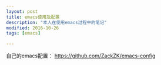 ```yaml
---
layout: post
title: emacs使用及配置
description: "本人在使用emacs过程中的笔记"
modified: 2016-10-26
tags: [emacs]

---
```


自己的emacs配置： https://github.com/ZackZK/emacs-config

